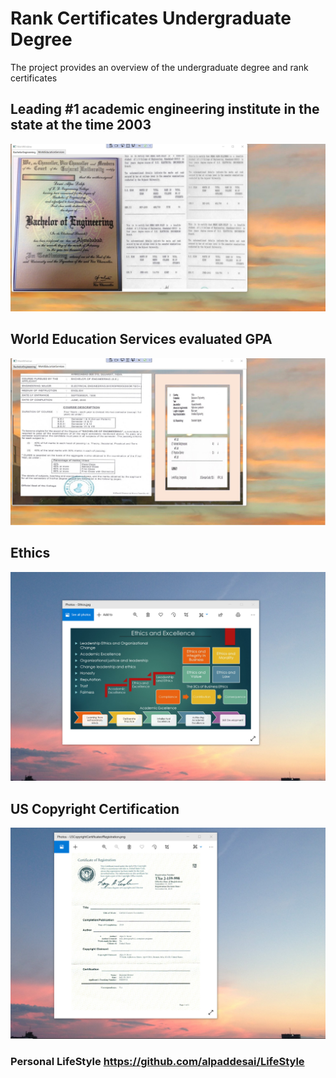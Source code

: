 # Rank Certificates Undergraduate Degree

The project provides an overview of the undergraduate degree and rank certificates

## Leading #1 academic engineering institute in the state at the time 2003
![image](BachelorEngineering.jpg)

## World Education Services evaluated GPA
![image](WorldEducationServices.jpg)

## Ethics
![image](EthicsandExcellence.png)

## US Copyright Certification
![image](USCopyrightCertificate.png)

### Personal LifeStyle https://github.com/alpaddesai/LifeStyle
